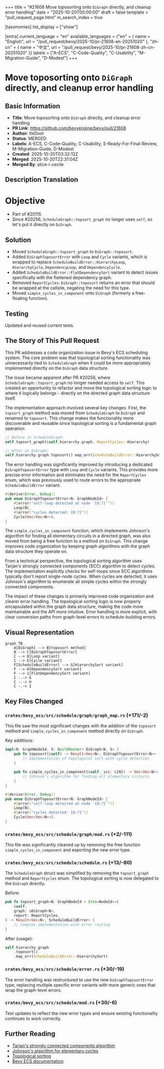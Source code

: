 +++
title = "#21608 Move toposorting onto `DiGraph` directly, and cleanup error handling"
date = "2025-10-20T00:00:00"
draft = false
template = "pull_request_page.html"
in_search_index = true

[taxonomies]
list_display = ["show"]

[extra]
current_language = "en"
available_languages = {"en" = { name = "English", url = "/pull_request/bevy/2025-10/pr-21608-en-20251020" }, "zh-cn" = { name = "中文", url = "/pull_request/bevy/2025-10/pr-21608-zh-cn-20251020" }}
labels = ["A-ECS", "C-Code-Quality", "C-Usability", "M-Migration-Guide", "D-Modest"]
+++

# Move toposorting onto `DiGraph` directly, and cleanup error handling

## Basic Information
- **Title**: Move toposorting onto `DiGraph` directly, and cleanup error handling
- **PR Link**: https://github.com/bevyengine/bevy/pull/21608
- **Author**: ItsDoot
- **Status**: MERGED
- **Labels**: A-ECS, C-Code-Quality, C-Usability, S-Ready-For-Final-Review, M-Migration-Guide, D-Modest
- **Created**: 2025-10-20T03:32:12Z
- **Merged**: 2025-10-20T22:31:04Z
- **Merged By**: alice-i-cecile

## Description Translation
# Objective

- Part of #20115
- Since #20256, `ScheduleGraph::topsort_graph` no longer uses `self`, so let's put it directly on `DiGraph`.

## Solution

- Moved `ScheduleGraph::topsort_graph` to `DiGraph::toposort`.
- Added `DiGraphToposortError` with `Loop` and `Cycle` variants, which is wrapped to replace `ScheduleBuildError::HierarchyLoop`, `HierarchyCycle`, `DependencyLoop`, and `DependencyCycle`.
- Added `ScheduleBuildError::FlatDependencySort` variant to detect issues specifically with the flattened dependency graph.
- Removed `ReportCycles`: `DiGraph::toposort` returns an error that should be wrapped at the callsite, negating the need for this type.
- Moved `simple_cycles_in_component` onto `DiGraph` (formerly a free-floating function).

## Testing

Updated and reused current tests.

## The Story of This Pull Request

This PR addresses a code organization issue in Bevy's ECS scheduling system. The core problem was that topological sorting functionality was unnecessarily tied to `ScheduleGraph` when it could be more appropriately implemented directly on the `DiGraph` data structure.

The issue became apparent after PR #20256, where `ScheduleGraph::topsort_graph` no longer needed access to `self`. This created an opportunity to refactor and move the topological sorting logic to where it logically belongs - directly on the directed graph data structure itself.

The implementation approach involved several key changes. First, the `topsort_graph` method was moved from `ScheduleGraph` to `DiGraph` and renamed to `toposort`. This change makes the functionality more discoverable and reusable since topological sorting is a fundamental graph operation.

```rust
// Before in ScheduleGraph:
self.topsort_graph(&self.hierarchy.graph, ReportCycles::Hierarchy)

// After on DiGraph:
self.hierarchy.graph.toposort().map_err(ScheduleBuildError::HierarchySort)
```

The error handling was significantly improved by introducing a dedicated `DiGraphToposortError` type with `Loop` and `Cycle` variants. This provides more precise error information and eliminates the need for the `ReportCycles` enum, which was previously used to route errors to the appropriate `ScheduleBuildError` variant.

```rust
#[derive(Error, Debug)]
pub enum DiGraphToposortError<N: GraphNodeId> {
    #[error("self-loop detected at node `{0:?}`")]
    Loop(N),
    #[error("cycles detected: {0:?}")]
    Cycle(Vec<Vec<N>>),
}
```

The `simple_cycles_in_component` function, which implements Johnson's algorithm for finding all elementary circuits in a directed graph, was also moved from being a free function to a method on `DiGraph`. This change improves code organization by keeping graph algorithms with the graph data structure they operate on.

From a technical perspective, the topological sorting algorithm uses Tarjan's strongly connected components (SCC) algorithm to detect cycles. The implementation explicitly checks for self-loops since SCC algorithms typically don't report single-node cycles. When cycles are detected, it uses Johnson's algorithm to enumerate all simple cycles within the strongly connected components.

The impact of these changes is primarily improved code organization and clearer error handling. The topological sorting logic is now properly encapsulated within the graph data structure, making the code more maintainable and the API more intuitive. Error handling is more explicit, with clear conversion paths from graph-level errors to schedule-building errors.

## Visual Representation

```mermaid
graph TB
    A[DiGraph] --> B[toposort method]
    B --> C[DiGraphToposortError]
    C --> D[Loop variant]
    C --> E[Cycle variant]
    F[ScheduleBuildError] --> G[HierarchySort variant]
    F --> H[DependencySort variant]
    F --> I[FlatDependencySort variant]
    C -.-> G
    C -.-> H
    C -.-> I
```

## Key Files Changed

### `crates/bevy_ecs/src/schedule/graph/graph_map.rs` (+171/-2)
This file saw the most significant changes with the addition of the `toposort` method and `simple_cycles_in_component` method directly on `DiGraph`.

Key additions:
```rust
impl<N: GraphNodeId, S: BuildHasher> DiGraph<N, S> {
    pub fn toposort(&self) -> Result<Vec<N>, DiGraphToposortError<N>> {
        // Implementation of topological sort with cycle detection
    }
    
    pub fn simple_cycles_in_component(&self, scc: &[N]) -> Vec<Vec<N>> {
        // Johnson's algorithm for finding all elementary circuits
    }
}

#[derive(Error, Debug)]
pub enum DiGraphToposortError<N: GraphNodeId> {
    #[error("self-loop detected at node `{0:?}`")]
    Loop(N),
    #[error("cycles detected: {0:?}")]
    Cycle(Vec<Vec<N>>),
}
```

### `crates/bevy_ecs/src/schedule/graph/mod.rs` (+2/-111)
This file was significantly cleaned up by removing the free function `simple_cycles_in_component` and exporting the new error type.

### `crates/bevy_ecs/src/schedule/schedule.rs` (+13/-80)
The `ScheduleGraph` struct was simplified by removing the `topsort_graph` method and `ReportCycles` enum. The topological sorting is now delegated to the `DiGraph` directly.

Before:
```rust
pub fn topsort_graph<N: GraphNodeId + Into<NodeId>>(
    &self,
    graph: &DiGraph<N>,
    report: ReportCycles,
) -> Result<Vec<N>, ScheduleBuildError> {
    // Complex implementation with error routing
}
```

After (usage):
```rust
self.hierarchy.graph
    .toposort()
    .map_err(ScheduleBuildError::HierarchySort)
```

### `crates/bevy_ecs/src/schedule/error.rs` (+30/-19)
The error handling was restructured to use the new `DiGraphToposortError` type, replacing multiple specific error variants with more generic ones that wrap the graph-level errors.

### `crates/bevy_ecs/src/schedule/mod.rs` (+30/-6)
Test updates to reflect the new error types and ensure existing functionality continues to work correctly.

## Further Reading

- [Tarjan's strongly connected components algorithm](https://en.wikipedia.org/wiki/Tarjan%27s_strongly_connected_components_algorithm)
- [Johnson's algorithm for elementary cycles](https://www.cs.tufts.edu/comp/150GA/homeworks/hw1/Johnson%2075.PDF)
- [Topological sorting](https://en.wikipedia.org/wiki/Topological_sorting)
- [Bevy ECS documentation](https://bevyengine.org/learn/quick-start/ecs/)